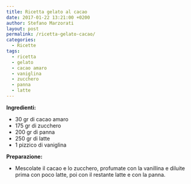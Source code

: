 ```yaml
---
title: Ricetta gelato al cacao
date: 2017-01-22 13:21:00 +0200
author: Stefano Marzorati
layout: post
permalink: /ricetta-gelato-cacao/
categories:
  - Ricette
tags:
  - ricetta
  - gelato
  - cacao amaro
  - vaniglina
  - zucchero
  - panna
  - latte
---
```

**Ingredienti:**   

  - 30 gr di cacao amaro
  - 175 gr di zucchero
  - 200 gr di panna
  - 250 gr di latte
  - 1 pizzico di vaniglina 
  
**Preparazione:**   
  
* Mescolate il cacao e lo zucchero, profumate con la vanillina e diluite prima con poco latte, poi con il restante latte e con la panna.   

